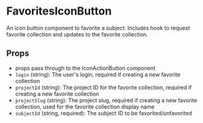 # FavoritesIconButton

An icon button component to favorite a subject.
Includes hook to request favorite collection and updates to the favorite collection.

## Props

- props pass through to the IconActionButton component
- `login` (string): The user's login, required if creating a new favorite collection
- `projectId` (string): The project ID for the favorite collection, required if creating a new favorite collection
- `projectSlug` (string): The project slug, required if creating a new favorite collection, used for the favorite collection display name
- `subjectId` (string, required): The subject ID to be favorited/unfavorited

